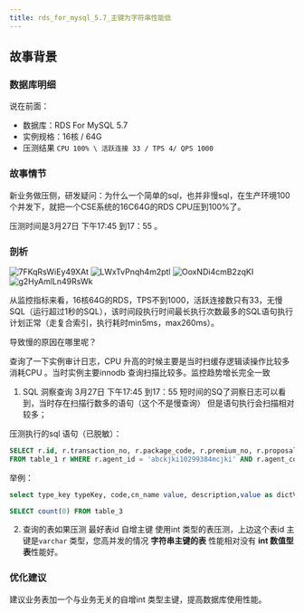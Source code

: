 ```yaml
---
title: rds_for_mysql_5.7_主键为字符串性能低
---
```


## 故事背景

### 数据库明细

说在前面：

- 数据库：RDS For MySQL 5.7
- 实例规格：16核 / 64G
- 压测结果 `CPU 100% \ 活跃连接 33 / TPS 4/ QPS 1000`

### 故事情节

新业务做压侧，研发疑问：为什么一个简单的sql，也并非慢sql，在生产环境100个并发下，就把一个CSE系统的16C64G的RDS CPU压到100%了。

压测时间是3月27日 下午17:45 到17：55 。

### 剖析

<img src='https://i.loli.net/2020/04/02/7FKqRsWiEy49XAt.jpg' alt='7FKqRsWiEy49XAt'/>

<img src='https://i.loli.net/2020/04/02/LWxTvPnqh4m2ptl.jpg' alt='LWxTvPnqh4m2ptl'/>

<img src='https://i.loli.net/2020/04/02/OoxNDi4cmB2zqKI.jpg' alt='OoxNDi4cmB2zqKI'/>

<img src='https://i.loli.net/2020/04/02/g2HyAmlLn49RsWk.jpg' alt='g2HyAmlLn49RsWk'/>

从监控指标来看，16核64G的RDS，TPS不到1000，活跃连接数只有33，无慢SQL（运行超过1秒的SQL），该时间段执行时间最长执行次数最多的SQL语句执行计划正常（走复合索引，执行耗时min5ms，max260ms）。

导致慢的原因在哪里呢？

查询了一下实例审计日志，CPU 升高的时候主要是当时扫缓存逻辑读操作比较多消耗CPU 。当时实例主要innodb 查询扫描比较多。监控趋势增长完全一致

1. SQL 洞察查询 3月27日 下午17:45 到17：55 短时间的SQ了洞察日志可以看到，当时存在扫描行数多的语句（这个不是慢查询） 但是语句执行会扫描相对较多；

压测执行的sql 语句（已脱敏）：

```sql
SELECT r.id, r.transaction_no, r.package_code, r.premium_no, r.proposal_no , r.company_name, r.package_name, r.package_type, r.updated_date, r.calculation_mode , r.transfer_insurance_status
FROM table_1 r WHERE r.agent_id = 'abckjki10299384mcjki' AND r.agent_company_code = '0986' ORDER BY r.created_date DESC LIMIT 10
```

举例：

```sql
select type_key typeKey, code,cn_name value, description,value as dictValue,en_name enValue from table_2 where type_key='BO' and record_status = '1' order by sort

SELECT count(0) FROM table_3
```

2. 查询的表如果压测 最好表id 自增主键 使用int 类型的表压测，上边这个表id 主键是`varchar` 类型，您高并发的情况 **字符串主键的表** 性能相对没有 **int 数值型表**性能好。

### 优化建议

建议业务表加一个与业务无关的自增int 类型主键，提高数据库使用性能。
